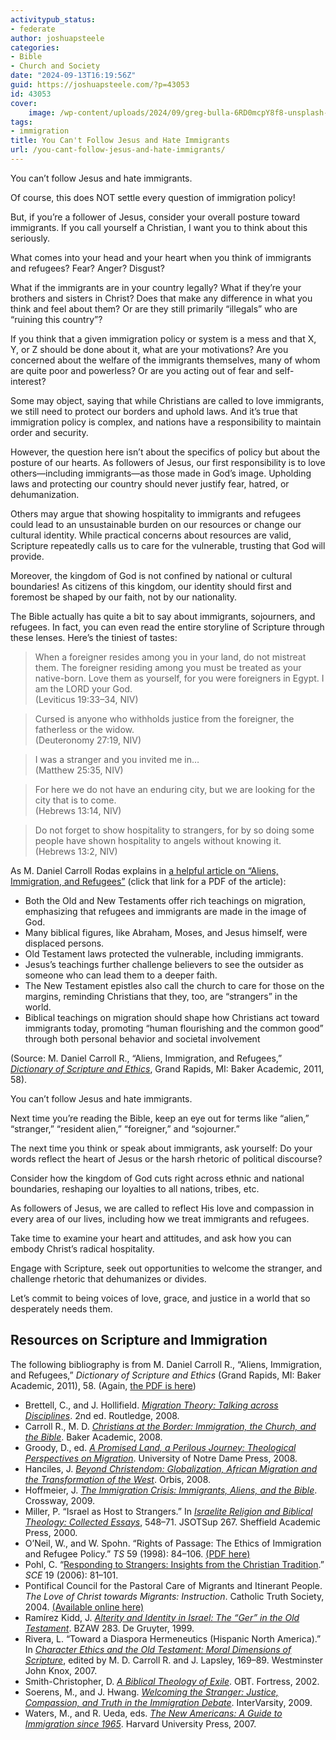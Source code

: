 ```yaml
---
activitypub_status:
- federate
author: joshuapsteele
categories:
- Bible
- Church and Society
date: "2024-09-13T16:19:56Z"
guid: https://joshuapsteele.com/?p=43053
id: 43053
cover:
    image: /wp-content/uploads/2024/09/greg-bulla-6RD0mcpY8f8-unsplash-1568x1023.jpg
tags:
- immigration
title: You Can't Follow Jesus and Hate Immigrants
url: /you-cant-follow-jesus-and-hate-immigrants/
---
```


You can’t follow Jesus and hate immigrants.

Of course, this does NOT settle every question of immigration policy!

But, if you’re a follower of Jesus, consider your overall posture toward immigrants. If you call yourself a Christian, I want you to think about this seriously.

What comes into your head and your heart when you think of immigrants and refugees? Fear? Anger? Disgust?

What if the immigrants are in your country legally? What if they’re your brothers and sisters in Christ? Does that make any difference in what you think and feel about them? Or are they still primarily “illegals” who are “ruining this country”?

If you think that a given immigration policy or system is a mess and that X, Y, or Z should be done about it, what are your motivations? Are you concerned about the welfare of the immigrants themselves, many of whom are quite poor and powerless? Or are you acting out of fear and self-interest?

Some may object, saying that while Christians are called to love immigrants, we still need to protect our borders and uphold laws. And it’s true that immigration policy is complex, and nations have a responsibility to maintain order and security.

However, the question here isn’t about the specifics of policy but about the posture of our hearts. As followers of Jesus, our first responsibility is to love others—including immigrants—as those made in God’s image. Upholding laws and protecting our country should never justify fear, hatred, or dehumanization.

Others may argue that showing hospitality to immigrants and refugees could lead to an unsustainable burden on our resources or change our cultural identity. While practical concerns about resources are valid, Scripture repeatedly calls us to care for the vulnerable, trusting that God will provide.

Moreover, the kingdom of God is not confined by national or cultural boundaries! As citizens of this kingdom, our identity should first and foremost be shaped by our faith, not by our nationality.

The Bible actually has quite a bit to say about immigrants, sojourners, and refugees. In fact, you can even read the entire storyline of Scripture through these lenses. Here’s the tiniest of tastes:

> When a foreigner resides among you in your land, do not mistreat them. The foreigner residing among you must be treated as your native-born. Love them as yourself, for you were foreigners in Egypt. I am the LORD your God.  
> (Leviticus 19:33–34, NIV)

> Cursed is anyone who withholds justice from the foreigner, the fatherless or the widow.  
> (Deuteronomy 27:19, NIV)

> I was a stranger and you invited me in…  
> (Matthew 25:35, NIV)

> For here we do not have an enduring city, but we are looking for the city that is to come.  
> (Hebrews 13:14, NIV)

> Do not forget to show hospitality to strangers, for by so doing some people have shown hospitality to angels without knowing it.  
> (Hebrews 13:2, NIV)

As M. Daniel Carroll Rodas explains in [a helpful article on “Aliens, Immigration, and Refugees”](/files/Carroll_Immigration_DictionaryOfScriptureAndEthics.pdf) (click that link for a PDF of the article):

- Both the Old and New Testaments offer rich teachings on migration, emphasizing that refugees and immigrants are made in the image of God.
- Many biblical figures, like Abraham, Moses, and Jesus himself, were displaced persons.
- Old Testament laws protected the vulnerable, including immigrants.
- Jesus’s teachings further challenge believers to see the outsider as someone who can lead them to a deeper faith.
- The New Testament epistles also call the church to care for those on the margins, reminding Christians that they, too, are “strangers” in the world.
- Biblical teachings on migration should shape how Christians act toward immigrants today, promoting “human flourishing and the common good” through both personal behavior and societal involvement

(Source: M. Daniel Carroll R., “Aliens, Immigration, and Refugees,” *[Dictionary of Scripture and Ethics](https://www.amazon.com/s?k=Dictionary+of+Scripture+and+Ethics&linkCode=ll2&tag=joshuapsteele-20&linkId=fe86bbace8a5c59f7354c6bde6fc84eb&language=en_US&ref_=as_li_ss_tl)*, Grand Rapids, MI: Baker Academic, 2011, 58).

You can’t follow Jesus and hate immigrants.

Next time you’re reading the Bible, keep an eye out for terms like “alien,” “stranger,” “resident alien,” “foreigner,” and “sojourner.”

The next time you think or speak about immigrants, ask yourself: Do your words reflect the heart of Jesus or the harsh rhetoric of political discourse?

Consider how the kingdom of God cuts right across ethnic and national boundaries, reshaping our loyalties to all nations, tribes, etc.

As followers of Jesus, we are called to reflect His love and compassion in every area of our lives, including how we treat immigrants and refugees.

Take time to examine your heart and attitudes, and ask how you can embody Christ’s radical hospitality.

Engage with Scripture, seek out opportunities to welcome the stranger, and challenge rhetoric that dehumanizes or divides.

Let’s commit to being voices of love, grace, and justice in a world that so desperately needs them.

## Resources on Scripture and Immigration

The following bibliography is from M. Daniel Carroll R., “Aliens, Immigration, and Refugees,” *Dictionary of Scripture and Ethics* (Grand Rapids, MI: Baker Academic, 2011), 58. (Again, [the PDF is here](/files/Carroll_Immigration_DictionaryOfScriptureAndEthics.pdf))

- Brettell, C., and J. Hollifield. *[Migration Theory: Talking across Disciplines](https://www.amazon.com/s?k=Migration+Theory%3A+Talking+across+Disciplines&crid=2X0CWCPHERXT6&sprefix=migration+theory+talking+across+disciplines%2Caps%2C198&linkCode=ll2&tag=joshuapsteele-20&linkId=d9b25e15f9aab25b87dcddac62ca0c13&language=en_US&ref_=as_li_ss_tl)*. 2nd ed. Routledge, 2008.
- Carroll R., M. D. *[Christians at the Border: Immigration, the Church, and the Bible](https://www.amazon.com/s?k=Christians+at+the+Border%3A+Immigration%2C+the+Church%2C+and+the+Bible&crid=32MV5KEGRWYR2&sprefix=christians+at+the+border+immigration%2C+the+church%2C+and+the+bible%2Caps%2C124&linkCode=ll2&tag=joshuapsteele-20&linkId=a8ce589e7b8f5e2125749678778e8cde&language=en_US&ref_=as_li_ss_tl)*. Baker Academic, 2008.
- Groody, D., ed. *[A Promised Land, a Perilous Journey: Theological Perspectives on Migration](https://www.amazon.com/s?k=A+Promised+Land%2C+a+Perilous+Journey%3A+Theological+Perspectives+on+Migration&linkCode=ll2&tag=joshuapsteele-20&linkId=8c9b33c40387d2d71b96e96a65713f08&language=en_US&ref_=as_li_ss_tl)*. University of Notre Dame Press, 2008.
- Hanciles, J. *[Beyond Christendom: Globalization, African Migration and the Transformation of the West](https://www.amazon.com/s?k=Beyond+Christendom%3A+Globalization%2C+African+Migration+and+the+Transformation+of+the+West&crid=38OIWY4STEBQ6&sprefix=beyond+christendom+globalization%2C+african+migration+and+the+transformation+of+the+west%2Caps%2C673&linkCode=ll2&tag=joshuapsteele-20&linkId=178a4a4633ddd5301321234bf602c21c&language=en_US&ref_=as_li_ss_tl)*. Orbis, 2008.
- Hoffmeier, J. *[The Immigration Crisis: Immigrants, Aliens, and the Bible](https://www.amazon.com/s?k=The+Immigration+Crisis%3A+Immigrants%2C+Aliens%2C+and+the+Bible&crid=13TZXIB2DU4RA&sprefix=the+immigration+crisis+immigrants%2C+aliens%2C+and+the+bible%2Caps%2C120&linkCode=ll2&tag=joshuapsteele-20&linkId=3e0b0dbfe1d2dbd481e0567c7d25fc0b&language=en_US&ref_=as_li_ss_tl)*. Crossway, 2009.
- Miller, P. “Israel as Host to Strangers.” In *[Israelite Religion and Biblical Theology: Collected Essays](https://www.amazon.com/s?k=Israelite+Religion+and+Biblical+Theology%3A+Collected+Essays&crid=145DSSZTE5ND6&sprefix=israelite+religion+and+biblical+theology+collected+essays%2Caps%2C190&linkCode=ll2&tag=joshuapsteele-20&linkId=6d6f1d1724384c9477dd5574fa34b2a9&language=en_US&ref_=as_li_ss_tl)*, 548–71. JSOTSup 267. Sheffield Academic Press, 2000.
- O’Neil, W., and W. Spohn. “Rights of Passage: The Ethics of Immigration and Refugee Policy.” *TS* 59 (1998): 84–106. [(PDF here)](https://theologicalstudies.net/wp-content/uploads/2022/08/59.1.5.pdf)
- Pohl, C. “[Responding to Strangers: Insights from the Christian Tradition](https://journals.sagepub.com/doi/abs/10.1177/0953946806062287).” *SCE* 19 (2006): 81–101.
- Pontifical Council for the Pastoral Care of Migrants and Itinerant People. *The Love of Christ towards Migrants: Instruction*. Catholic Truth Society, 2004. [(Available online here)](https://www.vatican.va/roman_curia/pontifical_councils/migrants/documents/rc_pc_migrants_doc_20040514_erga-migrantes-caritas-christi_en.html)
- Ramírez Kidd, J. *[Alterity and Identity in Israel: The “Ger” in the Old Testament](https://www.amazon.com/Alterity-Identity-Israel-Alttestamentliche-Wissenschaft/dp/3110166259?&linkCode=ll1&tag=joshuapsteele-20&linkId=bbe64a940be396a893d5b8d03fe9fc69&language=en_US&ref_=as_li_ss_tl)*. BZAW 283. De Gruyter, 1999.
- Rivera, L. “Toward a Diaspora Hermeneutics (Hispanic North America).” In *[Character Ethics and the Old Testament: Moral Dimensions of Scripture](https://www.amazon.com/s?k=Character+Ethics+and+the+Old+Testament%3A+Moral+Dimensions+of+Scripture&i=stripbooks&crid=34829867BOH7H&sprefix=character+ethics+and+the+old+testament+moral+dimensions+of+scripture%2Cstripbooks%2C164&linkCode=ll2&tag=joshuapsteele-20&linkId=b3b0e3fd17b6cf98ae2c7b668f1aaf93&language=en_US&ref_=as_li_ss_tl)*, edited by M. D. Carroll R. and J. Lapsley, 169–89. Westminster John Knox, 2007.
- Smith-Christopher, D. *[A Biblical Theology of Exile](https://www.amazon.com/s?k=A+Biblical+Theology+of+Exile&i=stripbooks&crid=3I3GTYYYNMGKG&sprefix=a+biblical+theology+of+exile%2Cstripbooks%2C129&linkCode=ll2&tag=joshuapsteele-20&linkId=29c3b70bc2d70885233a11b32565b929&language=en_US&ref_=as_li_ss_tl)*. OBT. Fortress, 2002.
- Soerens, M., and J. Hwang. *[Welcoming the Stranger: Justice, Compassion, and Truth in the Immigration Debate](https://www.amazon.com/s?k=Welcoming+the+Stranger%3A+Justice%2C+Compassion%2C+and+Truth+in+the+Immigration+Debate&i=stripbooks&crid=1WRXSCMO496VJ&sprefix=welcoming+the+stranger+justice%2C+compassion%2C+and+truth+in+the+immigration+debate%2Cstripbooks%2C189&linkCode=ll2&tag=joshuapsteele-20&linkId=087500d1ab68a09c911379f9f43c620d&language=en_US&ref_=as_li_ss_tl)*. InterVarsity, 2009.
- Waters, M., and R. Ueda, eds. *[The New Americans: A Guide to Immigration since 1965](https://www.amazon.com/s?k=The+New+Americans%3A+A+Guide+to+Immigration+since+1965&i=stripbooks&crid=2N3PT4EQRVX3L&sprefix=the+new+americans+a+guide+to+immigration+since+1965%2Cstripbooks%2C168&linkCode=ll2&tag=joshuapsteele-20&linkId=da3fcf14437d7adf247477a032177eab&language=en_US&ref_=as_li_ss_tl)*. Harvard University Press, 2007.